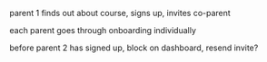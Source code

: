 parent 1 finds out about course, signs up, invites co-parent

each parent goes through onboarding individually

before parent 2 has signed up, block on dashboard, resend invite?

